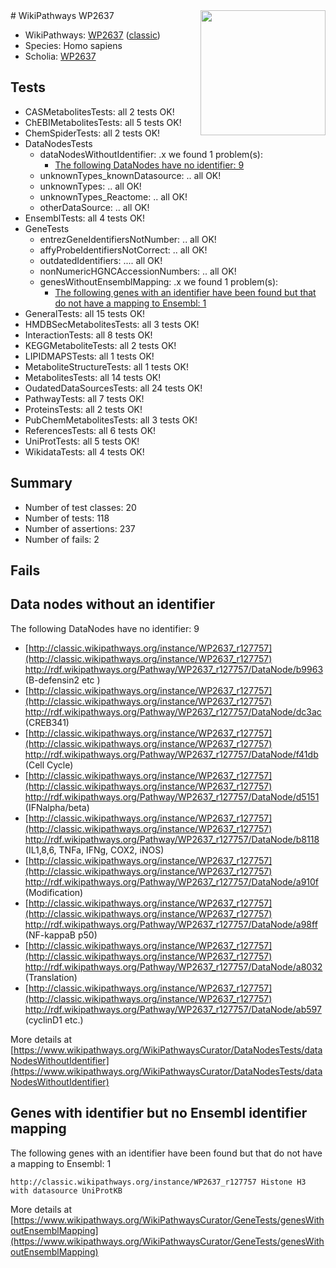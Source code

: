 <img style="float: right; width: 200px" src="https://upload.wikimedia.org/wikipedia/commons/thumb/8/83/Wplogo_with_text_500.png/640px-Wplogo_with_text_500.png" />
# WikiPathways WP2637

* WikiPathways: [WP2637](https://wikipathways.org/pathways/WP2637) ([classic](https://classic.wikipathways.org/instance/WP2637))
* Species: Homo sapiens
* Scholia: [WP2637](https://scholia.toolforge.org/wikipathways/WP2637)
## Tests
* CASMetabolitesTests: all 2 tests OK!
* ChEBIMetabolitesTests: all 5 tests OK!
* ChemSpiderTests: all 2 tests OK!
* DataNodesTests
    * dataNodesWithoutIdentifier: .x we found 1 problem(s):
        * [The following DataNodes have no identifier: 9](#d2d32fa8)
    * unknownTypes_knownDatasource: .. all OK!
    * unknownTypes: .. all OK!
    * unknownTypes_Reactome: .. all OK!
    * otherDataSource: .. all OK!
* EnsemblTests: all 4 tests OK!
* GeneTests
    * entrezGeneIdentifiersNotNumber: .. all OK!
    * affyProbeIdentifiersNotCorrect: .. all OK!
    * outdatedIdentifiers: .... all OK!
    * nonNumericHGNCAccessionNumbers: .. all OK!
    * genesWithoutEnsemblMapping: .x we found 1 problem(s):
        * [The following genes with an identifier have been found but that do not have a mapping to Ensembl: 1](#40286d83)
* GeneralTests: all 15 tests OK!
* HMDBSecMetabolitesTests: all 3 tests OK!
* InteractionTests: all 8 tests OK!
* KEGGMetaboliteTests: all 2 tests OK!
* LIPIDMAPSTests: all 1 tests OK!
* MetaboliteStructureTests: all 1 tests OK!
* MetabolitesTests: all 14 tests OK!
* OudatedDataSourcesTests: all 24 tests OK!
* PathwayTests: all 7 tests OK!
* ProteinsTests: all 2 tests OK!
* PubChemMetabolitesTests: all 3 tests OK!
* ReferencesTests: all 6 tests OK!
* UniProtTests: all 5 tests OK!
* WikidataTests: all 4 tests OK!


## Summary

* Number of test classes: 20
* Number of tests: 118
* Number of assertions: 237
* Number of fails: 2

## Fails

<a name="d2d32fa8" />

## Data nodes without an identifier

The following DataNodes have no identifier: 9

* [http://classic.wikipathways.org/instance/WP2637_r127757](http://classic.wikipathways.org/instance/WP2637_r127757) http://rdf.wikipathways.org/Pathway/WP2637_r127757/DataNode/b9963 (B-defensin2
 etc
)
* [http://classic.wikipathways.org/instance/WP2637_r127757](http://classic.wikipathways.org/instance/WP2637_r127757) http://rdf.wikipathways.org/Pathway/WP2637_r127757/DataNode/dc3ac (CREB341)
* [http://classic.wikipathways.org/instance/WP2637_r127757](http://classic.wikipathways.org/instance/WP2637_r127757) http://rdf.wikipathways.org/Pathway/WP2637_r127757/DataNode/f41db (Cell
Cycle)
* [http://classic.wikipathways.org/instance/WP2637_r127757](http://classic.wikipathways.org/instance/WP2637_r127757) http://rdf.wikipathways.org/Pathway/WP2637_r127757/DataNode/d5151 (IFNalpha/beta)
* [http://classic.wikipathways.org/instance/WP2637_r127757](http://classic.wikipathways.org/instance/WP2637_r127757) http://rdf.wikipathways.org/Pathway/WP2637_r127757/DataNode/b8118 (IL1,8,6, TNFa, 
IFNg, COX2, iNOS)
* [http://classic.wikipathways.org/instance/WP2637_r127757](http://classic.wikipathways.org/instance/WP2637_r127757) http://rdf.wikipathways.org/Pathway/WP2637_r127757/DataNode/a910f (Modification)
* [http://classic.wikipathways.org/instance/WP2637_r127757](http://classic.wikipathways.org/instance/WP2637_r127757) http://rdf.wikipathways.org/Pathway/WP2637_r127757/DataNode/a98ff (NF-kappaB p50)
* [http://classic.wikipathways.org/instance/WP2637_r127757](http://classic.wikipathways.org/instance/WP2637_r127757) http://rdf.wikipathways.org/Pathway/WP2637_r127757/DataNode/a8032 (Translation)
* [http://classic.wikipathways.org/instance/WP2637_r127757](http://classic.wikipathways.org/instance/WP2637_r127757) http://rdf.wikipathways.org/Pathway/WP2637_r127757/DataNode/ab597 (cyclinD1
etc.)


More details at [https://www.wikipathways.org/WikiPathwaysCurator/DataNodesTests/dataNodesWithoutIdentifier](https://www.wikipathways.org/WikiPathwaysCurator/DataNodesTests/dataNodesWithoutIdentifier)

<a name="40286d83" />

## Genes with identifier but no Ensembl identifier mapping

The following genes with an identifier have been found but that do not have a mapping to Ensembl: 1
```
http://classic.wikipathways.org/instance/WP2637_r127757 Histone H3 with datasource UniProtKB
```

More details at [https://www.wikipathways.org/WikiPathwaysCurator/GeneTests/genesWithoutEnsemblMapping](https://www.wikipathways.org/WikiPathwaysCurator/GeneTests/genesWithoutEnsemblMapping)

